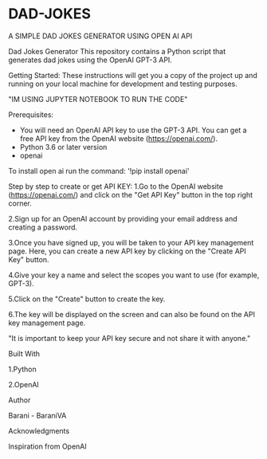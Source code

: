 # DAD-JOKES
A SIMPLE DAD JOKES GENERATOR USING OPEN AI API

Dad Jokes Generator
This repository contains a Python script that generates dad jokes using the OpenAI GPT-3 API.

Getting Started:
These instructions will get you a copy of the project up and running on your local machine for development and testing purposes.

"IM USING JUPYTER NOTEBOOK TO RUN THE CODE"

Prerequisites:
* You will need an OpenAI API key to use the GPT-3 API. You can get a free API key from the OpenAI website (https://openai.com/).
* Python 3.6 or later version
* openai

To install open ai run the command:
  '!pip install openai'

Step by step to create or get API KEY:
1.Go to the OpenAI website (https://openai.com/) and click on the "Get API Key" button in the top right corner.

2.Sign up for an OpenAI account by providing your email address and creating a password.

3.Once you have signed up, you will be taken to your API key management page. Here, you can create a new API key by clicking on the "Create API Key" button.

4.Give your key a name and select the scopes you want to use (for example, GPT-3).

5.Click on the "Create" button to create the key.

6.The key will be displayed on the screen and can also be found on the API key management page.

"It is important to keep your API key secure and not share it with anyone." 

Built With

1.Python

2.OpenAI

Author

Barani - BaraniVA

Acknowledgments

Inspiration from OpenAI
